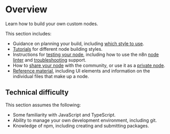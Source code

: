 # Overview

Learn how to build your own custom nodes.

This section includes:

* Guidance on planning your build, including [which style to use](/integrations/creating-nodes/plan/choose-node-method/).
* [Tutorials](/integrations/creating-nodes/build/) for different node building styles.
* Instructions for [testing your node](/integrations/creating-nodes/test/), including how to use the n8n [node linter](/integrations/creating-nodes/test/node-linter/) and [troubleshooting](/integrations/creating-nodes/test/troubleshooting-node-development/) support.
* How to [share your node](/integrations/creating-nodes/deploy/submit-community-nodes/) with the community, or use it as a [private node](/integrations/creating-nodes/deploy/install-private-nodes/).
* [Reference material](/integrations/creating-nodes/build/reference/), including UI elements and information on the individual files that make up a node.

## Technical difficulty

This section assumes the following:

* Some familiarity with JavaScript and TypeScript.
* Ability to manage your own development environment, including git.
* Knowledge of npm, including creating and submitting packages.